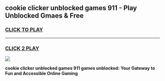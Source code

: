 
## cookie clicker  unblocked games 911 - Play Unblocked Gmaes & Free
<h3>
<a href="https://news.freeplayer.one?title=cookie_clicker__unblocked_games_911&ref=16F">CLICK TO PLAY</a></h3>
<hr>

<h3>
<a href="https://news.freeplayer.one?title=cookie_clicker__unblocked_games_911&ref=16F">CLICK 2 PLAY</a>
  
</h3>

<a href="https://news.freeplayer.one?title=cookie_clicker__unblocked_games_911&ref=16F/"><img src="https://clearcache.store/games.png"></a>


**cookie clicker  unblocked games 911 games unblocked: Your Gateway to Fun and Accessible Online Gaming**
